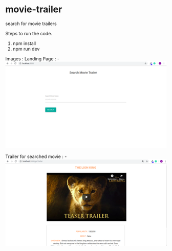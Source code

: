 # movie-trailer
 search for movie trailers

Steps to run the code.
1. npm install
2. npm run dev

Images :
Landing Page : -
![alt text](/images/homepage.png)

Trailer for searched movie : -
![alt text](/images/trailer.png)
